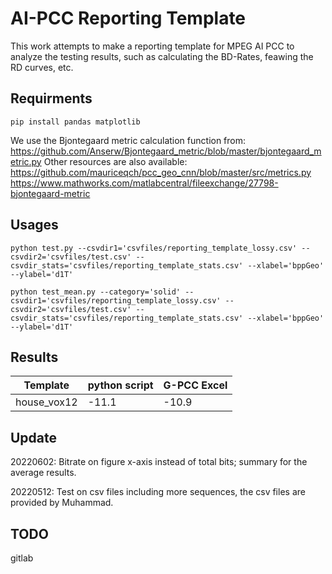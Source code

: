 # AI-PCC Reporting Template

This work attempts to make a reporting template for MPEG AI PCC to analyze the testing results, such as calculating the BD-Rates, feawing the RD curves, etc.

## Requirments

```shell
pip install pandas matplotlib
```

We use the Bjontegaard metric calculation function from:
https://github.com/Anserw/Bjontegaard_metric/blob/master/bjontegaard_metric.py
Other resources are also available:
https://github.com/mauriceqch/pcc_geo_cnn/blob/master/src/metrics.py
https://www.mathworks.com/matlabcentral/fileexchange/27798-bjontegaard-metric


## Usages

```shell
python test.py --csvdir1='csvfiles/reporting_template_lossy.csv' --csvdir2='csvfiles/test.csv' --csvdir_stats='csvfiles/reporting_template_stats.csv' --xlabel='bppGeo' --ylabel='d1T'

python test_mean.py --category='solid' --csvdir1='csvfiles/reporting_template_lossy.csv' --csvdir2='csvfiles/test.csv' --csvdir_stats='csvfiles/reporting_template_stats.csv' --xlabel='bppGeo' --ylabel='d1T'
```

## Results

|Template    |python script  |G-PCC Excel  |
|------------|---------------|-------------|
|house_vox12 |-11.1          |-10.9        |


## Update

20220602: Bitrate on figure x-axis instead of total bits; summary for the average results.

20220512: Test on csv files including more sequences, the csv files are provided by Muhammad.


## TODO

gitlab